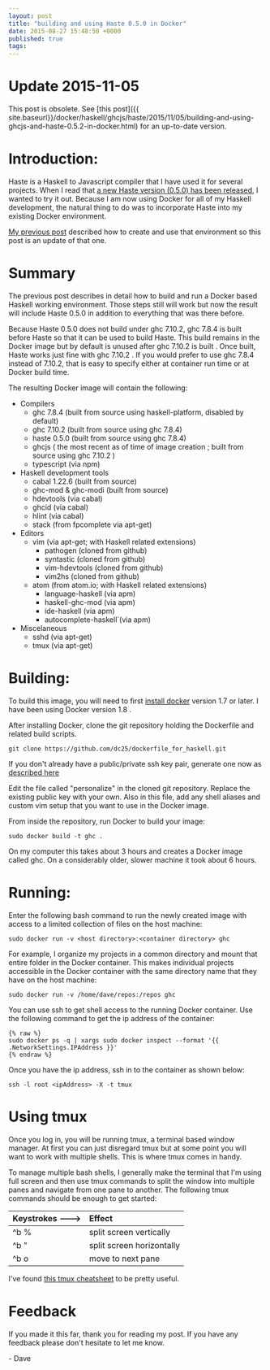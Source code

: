 ```yaml
---
layout: post
title: "building and using Haste 0.5.0 in Docker"
date: 2015-08-27 15:48:50 +0000
published: true
tags:
---
```

# Update 2015-11-05
This post is obsolete.  See [this post]({{ site.baseurl}}/docker/haskell/ghcjs/haste/2015/11/05/building-and-using-ghcjs-and-haste-0.5.2-in-docker.html) for an up-to-date version.

# Introduction:
Haste is a Haskell to Javascript compiler that I have used it for several projects.  When I read that [a new Haste version (0.5.0) has been released](https://groups.google.com/forum/#!topic/haste-compiler/Hpq3VosXpYk), I wanted to try it out.  Because I am now using Docker for all of my Haskell development, the natural thing to do was to incorporate Haste into my existing Docker environment.  

[My previous post](http://dc25.github.io/myBlog/haskell/ghcjs/docker/2015/08/05/installing-and-using-ghcjs-in-a-docker-image.html) described how to create and use that environment so this post is an update of that one.

# Summary
The previous post describes in detail how to build and run a Docker based Haskell working environment.  Those steps still will work but now the result will include Haste 0.5.0 in addition to everything that was there before.

Because Haste 0.5.0 does not build under ghc 7.10.2, ghc 7.8.4 is built before Haste so that it can be used to build Haste.   This build remains in the Docker image but by default is unused after ghc 7.10.2 is built .  Once built, Haste works just fine with ghc 7.10.2 .  If you would prefer to use ghc 7.8.4 instead of 7.10.2, that is easy to specify either at container run time or at Docker build time.

The resulting Docker image will contain the following:

* Compilers
  * ghc 7.8.4  (built from source using haskell-platform, disabled by default)
  * ghc 7.10.2 (built from source using ghc 7.8.4)
  * haste 0.5.0 (built from source using ghc 7.8.4)
  * ghcjs ( the most recent as of time of image creation ; built from source using ghc 7.10.2 )  
  * typescript (via npm)
* Haskell development tools
  * cabal 1.22.6  (built from source)
  * ghc-mod & ghc-modi (built from source)
  * hdevtools (via cabal)
  * ghcid (via cabal)
  * hlint (via cabal)
  * stack (from fpcomplete via apt-get)
* Editors
  * vim (via apt-get; with Haskell related extensions)
    * pathogen (cloned from github)
    * syntastic (cloned from github)
    * vim-hdevtools (cloned from github)
    * vim2hs (cloned from github)
  * atom (from atom.io; with Haskell related extensions)
    * language-haskell  (via apm)
    * haskell-ghc-mod  (via apm)
    * ide-haskell  (via apm)
    * autocomplete-haskell`(via apm)
* Miscelaneous
  * sshd (via apt-get)
  * tmux (via apt-get)

# Building:
To build this image, you will need to first [install docker](https://docs.docker.com/installation/) version 1.7 or later.  I have been using Docker version 1.8 .

After installing Docker, clone the git repository holding the Dockerfile and related build scripts.

    git clone https://github.com/dc25/dockerfile_for_haskell.git

If you don't already have a public/private ssh key pair, generate one now as [described here](https://help.github.com/articles/generating-ssh-keys/)

Edit the file called "personalize" in the cloned git repository.  Replace the existing public key with your own.  Also in this file, add any shell aliases and custom vim setup that you want to use in the Docker image.

From inside the repository, run Docker to build your image:    

    sudo docker build -t ghc .

On my computer this takes about 3 hours and creates a Docker image called ghc.  On a considerably older, slower machine it took about 6 hours.
    
# Running:

Enter the following bash command to run the newly created image with access to a limited collection of files on the host machine:  

    sudo docker run -v <host directory>:<container directory> ghc

For example, I organize my projects in a common directory and mount that entire folder in the Docker container.  This makes individual projects accessible in the Docker container with the same directory name that they have on the host machine:  

    sudo docker run -v /home/dave/repos:/repos ghc

You can use ssh to get shell access to the running Docker container.  Use the following command to get the ip address of the container:

    {% raw %}
    sudo docker ps -q | xargs sudo docker inspect --format '{{ .NetworkSettings.IPAddress }}'
    {% endraw %}

Once you have the ip address, ssh in to the container as shown below:

    ssh -l root <ipAddress> -X -t tmux


# Using tmux

   Once you log in, you will be running tmux, a terminal based window manager.  At first you can just disregard tmux but at some point you will want to work with multiple shells.  This is where tmux comes in handy.  

To manage multiple bash shells, I generally make the terminal that I'm using full screen and then use tmux commands to split the window into multiple panes and navigate from one pane to another.  The following tmux commands should be enough to get started:

| Keystrokes ---> | Effect |
|:-------------|:-------|
| ^b %         | split screen vertically |
| ^b "         | split screen horizontally |
| ^b o         | move to next pane |

I've found [this tmux cheatsheet](http://www.mechanicalkeys.com/files/os/notes/tm.html) to be pretty useful.


# Feedback

If you made it this far, thank you for reading my post.  If you have any feedback please don't hesitate to let me know.

\- Dave

